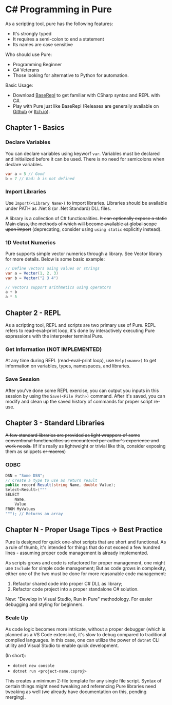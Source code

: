 # C# Programming in Pure <!--Originally: Pure The Scripting Platform-->

<!-- This will be the main book for Pure usage; Consider it as a user guide; This shall be written independent from the rest of Pure solution documentations. -->

As a scripting tool, pure has the following features:

* It's strongly typed
* It requires a semi-colon to end a statement
* Its names are case sensitive

Who should use Pure:

* Programming Beginner
* C# Veterans
* Those looking for alternative to Python for automation.

Basic Usage: 

* Download [BaseRepl](https://github.com/Pure-the-Language/BaseRepl) to get familiar with CSharp syntax and REPL with C#.
* Play with Pure just like BaseRepl (Releases are generally available on [Github](https://github.com/Pure-the-Language/Pure/releases) or [Itch.io](https://charles-zhang.itch.io/pure)).

## Chapter 1 - Basics

### Declare Variables

You can declare variables using keyworf `var`. Variables must be declared and initialized before it can be used. There is no need for semicolons when declare variables.

```C#
var a = 5 // Good
b = 7 // Bad: b is not defined
```

### Import Libraries

Use `Import(<Library Name>)` to import libraries. Libraries should be available under PATH as .Net 8 (or .Net Standard) DLL files.

A library is a collection of C# functionalities. ~~It can optionally expose a static Main class, the methods of which will become available at global scope upon import~~ (deprecating, consider using `using static` explicitly instead).

### 1D Vectot Numerics

Pure supports simple vector numerics through a library. See Vector library for more details. Below is some basic example:

```c#
// Define vectors using values or strings
var a = Vector(1, 2, 3)
var b = Vector("2 3 4")

// Vectors support arithmetics using operators
a + b
a * 5
```

## Chapter 2 - REPL

As a scripting tool, REPL and scripts are two primary use of Pure. REPL refers to read–eval–print loop, it's done by interactively executing Pure expressions with the interpreter terminal Pure.

### Get Information (NOT IMPLEMENTED)

At any time during REPL (read–eval–print loop), use `Help(<name>)` to get information on variables, types, namespaces, and libraries.

### Save Session

After you've done some REPL exercise, you can output you inputs in this session by using the `Save(<File Path>)` command. After it's saved, you can modify and clean up the saved history of commands for proper script re-use.

## Chapter 3 - Standard Libraries

~~A few standard libraries are provided as light wrappers of some conventional functionalities as encountered per author's experience and work needs.~~ (If it's really as lightweight or trivial like this, consider exposing them as snippets ~~or macros~~)

### ODBC

```c#
DSN = "Some DSN";
// Create a type to use as return result
public record Result(string Name, double Value);
Select<Result>("""
SELECT
    Name,
    Value
FROM MyValues
"""); // Returns an array
```

## Chapter N - Proper Usage Tipcs -> Best Practice

Pure is designed for quick one-shot scripts that are short and functional. As a rule of thumb, it's intended for things that do not exceed a few hundred lines - assuming proper code management is already implemented.

As scripts grows and code is refactored for proper management, one might use `Include` for simple code management; But as code grows in complexity, either one of the two must be done for more reasonable code management:

1. Refactor shared code into proper C# DLL as library;
2. Refactor code project into a proper standalone C# solution.

New: "Develop in Visual Studio, Run in Pure" methodology. For easier debugging and styling for beginners.

### Scale Up

As code logic becomes more intricate, without a proper debugger (which is planned as a VS Code extension), it's slow to debug compared to traditional compiled languages. In this case, one can utilize the power of `dotnet` CLI utility and Visual Studio to enable quick development.

(In short):

* `dotnet new console`
* `dotnet run <project-name.csproj>`

This creates a minimum 2-file template for any single file script. Syntax of certain things might need tweaking and referencing Pure libraries need tweaking as well (we already have documentation on this, pending merging).